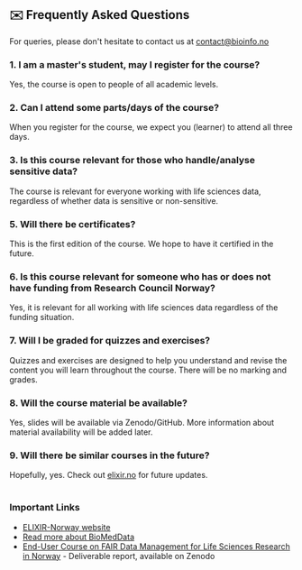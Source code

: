 ## ✉️ Frequently Asked Questions
For queries, please don't hesitate to contact us at contact@bioinfo.no

### 1. I am a master's student, may I register for the course?
Yes, the course is open to people of all academic levels.

### 2. Can I attend some parts/days of the course?
When you register for the course, we expect you (learner) to attend all three days.

### 3. Is this course relevant for those who handle/analyse sensitive data?
The course is relevant for everyone working with life sciences data, regardless of whether data is sensitive or non-sensitive.

### 5. Will there be certificates?
This is the first edition of the course. We hope to have it certified in the future. 

### 6. Is this course relevant for someone who has or does not have funding from Research Council Norway?
Yes, it is relevant for all working with life sciences data regardless of the funding situation.

### 7. Will I be graded for quizzes and exercises?
Quizzes and exercises are designed to help you understand and revise the content you will learn throughout the course. There will be no marking and grades.

### 8. Will the course material be available?
Yes, slides will be available via Zenodo/GitHub. More information about material availability will be added later.

### 9. Will there be similar courses in the future?
Hopefully, yes. Check out [elixir.no](elixir.no) for future updates.

# 

### Important Links
- [ELIXIR-Norway website](https://elixir.no/)
- [Read more about BioMedData](https://elixir.no/organization/biomeddata)
- [End-User Course on FAIR Data Management for Life Sciences Research in Norway](https://zenodo.org/record/6104400#.YmFyjZNBxqs) - Deliverable report, available on Zenodo

